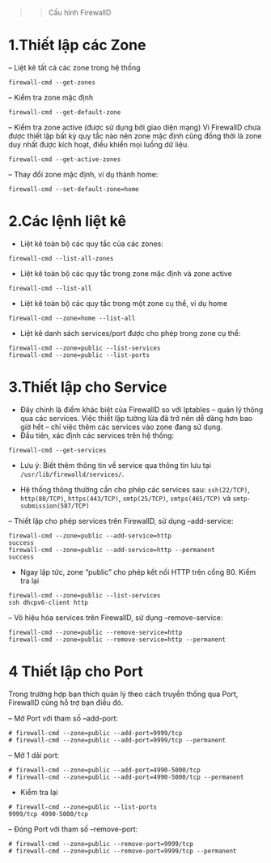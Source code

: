 >> Cấu hình FirewallD
# 1.Thiết lập các Zone
– Liệt kê tất cả các zone trong hệ thống
```
firewall-cmd --get-zones
```
– Kiểm tra zone mặc định
```
firewall-cmd --get-default-zone
```
– Kiểm tra zone active (được sử dụng bởi giao diện mạng)
Vì FirewallD chưa được thiết lập bất kỳ quy tắc nào nên zone mặc định cũng đồng thời là zone duy nhất được kích hoạt, điều khiển mọi luồng dữ liệu.
```
firewall-cmd --get-active-zones
```
– Thay đổi zone mặc định, ví dụ thành home:
```
firewall-cmd --set-default-zone=home
```
# 2.Các lệnh liệt kê
- Liệt kê toàn bộ các quy tắc của các zones:
```
firewall-cmd --list-all-zones
```
- Liệt kê toàn bộ các quy tắc trong zone mặc định và zone active
```
firewall-cmd --list-all
```
- Liệt kê toàn bộ các quy tắc trong một zone cụ thể, ví dụ home
```
firewall-cmd --zone=home --list-all
```
- Liệt kê danh sách services/port được cho phép trong zone cụ thể:
```
firewall-cmd --zone=public --list-services
firewall-cmd --zone=public --list-ports
```
# 3.Thiết lập cho Service
- Đây chính là điểm khác biệt của FirewallD so với Iptables – quản lý thông qua các services. Việc thiết lập tường lửa đã trở nên dễ dàng hơn bao giờ hết – chỉ việc thêm các services vào zone đang sử dụng.
- Đầu tiên, xác định các services trên hệ thống:
```
firewall-cmd --get-services
```
- Lưu ý: Biết thêm thông tin về service qua thông tin lưu tại `/usr/lib/firewalld/services/`.

- Hệ thống thông thường cần cho phép các services sau: `ssh(22/TCP)`, `http(80/TCP)`, `https(443/TCP)`, `smtp(25/TCP)`, `smtps(465/TCP)` và `smtp-submission(587/TCP)`

– Thiết lập cho phép services trên FirewallD, sử dụng –add-service:
```
firewall-cmd --zone=public --add-service=http
success
firewall-cmd --zone=public --add-service=http --permanent
success
```
- Ngay lập tức, zone “public” cho phép kết nối HTTP trên cổng 80. Kiểm tra lại
```
firewall-cmd --zone=public --list-services
ssh dhcpv6-client http
```
– Vô hiệu hóa services trên FirewallD, sử dụng –remove-service:
```
firewall-cmd --zone=public --remove-service=http
firewall-cmd --zone=public --remove-service=http --permanent
```
# 4 Thiết lập cho Port
Trong trường hợp bạn thích quản lý theo cách truyền thống qua Port, FirewallD cũng hỗ trợ bạn điều đó.

– Mở Port với tham số –add-port:
```
# firewall-cmd --zone=public --add-port=9999/tcp
# firewall-cmd --zone=public --add-port=9999/tcp --permanent
```
– Mở 1 dải port:
```
# firewall-cmd --zone=public --add-port=4990-5000/tcp
# firewall-cmd --zone=public --add-port=4990-5000/tcp --permanent
```
- Kiểm tra lại
```
# firewall-cmd --zone=public --list-ports
9999/tcp 4990-5000/tcp
```
– Đóng Port với tham số –remove-port:
```
# firewall-cmd --zone=public --remove-port=9999/tcp
# firewall-cmd --zone=public --remove-port=9999/tcp --permanent
```
